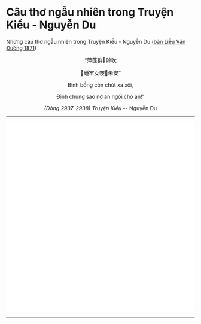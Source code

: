 # Câu thơ ngẫu nhiên trong Truyện Kiều - Nguyễn Du

Những câu thơ ngẫu nhiên trong Truyện Kiều - Nguyễn Du ([bản Liễu Văn Đường 1871](https://vi.wikisource.org/wiki/Truy%E1%BB%87n_Ki%E1%BB%81u_(b%E1%BA%A3n_Li%E1%BB%85u_V%C4%83n_%C3%90%C6%B0%E1%BB%9Dng_1871)))

<div align="center">
<!-- START_KIEU -->
      <p class="nom">&#8220;&#33805;&#34028;&#32676;&#138125;&#36050;&#21561;</p>
      <p class="nom">&#984968;&#37758;&#29282;&#22899;&#21689;&#136098;&#26417;&#23433;&#8221;</p>
      <p class="quocngu">B&#236;nh b&#7891;ng c&#242;n ch&#250;t xa x&#244;i,</p>
      <p class="quocngu">&#272;&#7881;nh chung sao n&#7905; &#259;n ng&#7891;i cho an!&quot;</p>
      <p class="author"><i>(D&#242;ng 2937-2938) Truy&#7879;n Ki&#7873;u</i> -- Nguy&#7877;n Du</p>
<!-- END_KIEU -->
</div>

---

<div align="center">
  <img src="./assets/random-kieu.svg" alt="The Tale of Kieu - Nguyen Du">
</div>

---
